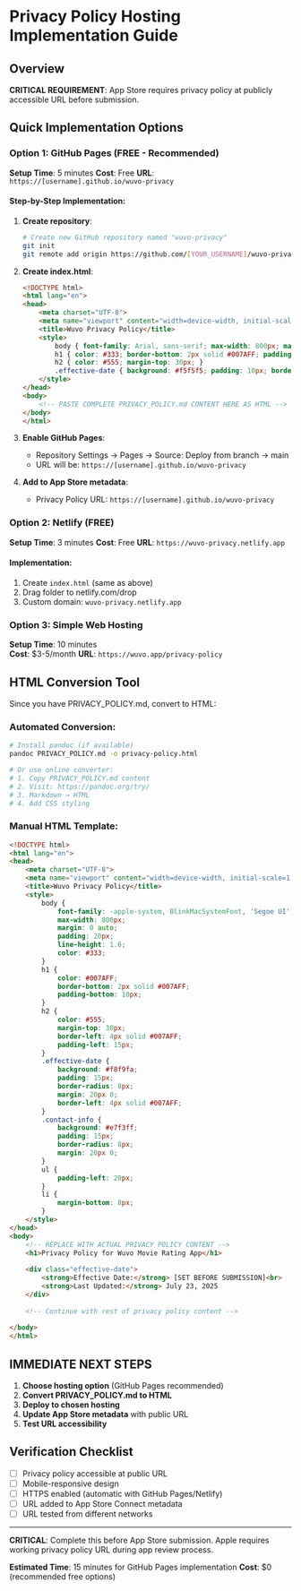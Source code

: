 # Privacy Policy Hosting Implementation Guide

## Overview
**CRITICAL REQUIREMENT**: App Store requires privacy policy at publicly accessible URL before submission.

## Quick Implementation Options

### Option 1: GitHub Pages (FREE - Recommended)
**Setup Time**: 5 minutes
**Cost**: Free
**URL**: `https://[username].github.io/wuvo-privacy`

#### Step-by-Step Implementation:
1. **Create repository**:
   ```bash
   # Create new GitHub repository named "wuvo-privacy"
   git init
   git remote add origin https://github.com/[YOUR_USERNAME]/wuvo-privacy.git
   ```

2. **Create index.html**:
   ```html
   <!DOCTYPE html>
   <html lang="en">
   <head>
       <meta charset="UTF-8">
       <meta name="viewport" content="width=device-width, initial-scale=1.0">
       <title>Wuvo Privacy Policy</title>
       <style>
           body { font-family: Arial, sans-serif; max-width: 800px; margin: 0 auto; padding: 20px; line-height: 1.6; }
           h1 { color: #333; border-bottom: 2px solid #007AFF; padding-bottom: 10px; }
           h2 { color: #555; margin-top: 30px; }
           .effective-date { background: #f5f5f5; padding: 10px; border-radius: 5px; margin: 20px 0; }
       </style>
   </head>
   <body>
       <!-- PASTE COMPLETE PRIVACY_POLICY.md CONTENT HERE AS HTML -->
   </body>
   </html>
   ```

3. **Enable GitHub Pages**:
   - Repository Settings → Pages → Source: Deploy from branch → main
   - URL will be: `https://[username].github.io/wuvo-privacy`

4. **Add to App Store metadata**:
   - Privacy Policy URL: `https://[username].github.io/wuvo-privacy`

### Option 2: Netlify (FREE)
**Setup Time**: 3 minutes
**Cost**: Free
**URL**: `https://wuvo-privacy.netlify.app`

#### Implementation:
1. Create `index.html` (same as above)
2. Drag folder to netlify.com/drop
3. Custom domain: `wuvo-privacy.netlify.app`

### Option 3: Simple Web Hosting
**Setup Time**: 10 minutes  
**Cost**: $3-5/month
**URL**: `https://wuvo.app/privacy-policy`

## HTML Conversion Tool

Since you have PRIVACY_POLICY.md, convert to HTML:

### Automated Conversion:
```bash
# Install pandoc (if available)
pandoc PRIVACY_POLICY.md -o privacy-policy.html

# Or use online converter:
# 1. Copy PRIVACY_POLICY.md content
# 2. Visit: https://pandoc.org/try/
# 3. Markdown → HTML
# 4. Add CSS styling
```

### Manual HTML Template:
```html
<!DOCTYPE html>
<html lang="en">
<head>
    <meta charset="UTF-8">
    <meta name="viewport" content="width=device-width, initial-scale=1.0">
    <title>Wuvo Privacy Policy</title>
    <style>
        body {
            font-family: -apple-system, BlinkMacSystemFont, 'Segoe UI', Roboto, sans-serif;
            max-width: 800px;
            margin: 0 auto;
            padding: 20px;
            line-height: 1.6;
            color: #333;
        }
        h1 {
            color: #007AFF;
            border-bottom: 2px solid #007AFF;
            padding-bottom: 10px;
        }
        h2 {
            color: #555;
            margin-top: 30px;
            border-left: 4px solid #007AFF;
            padding-left: 15px;
        }
        .effective-date {
            background: #f8f9fa;
            padding: 15px;
            border-radius: 8px;
            margin: 20px 0;
            border-left: 4px solid #007AFF;
        }
        .contact-info {
            background: #e7f3ff;
            padding: 15px;
            border-radius: 8px;
            margin: 20px 0;
        }
        ul {
            padding-left: 20px;
        }
        li {
            margin-bottom: 8px;
        }
    </style>
</head>
<body>
    <!-- REPLACE WITH ACTUAL PRIVACY POLICY CONTENT -->
    <h1>Privacy Policy for Wuvo Movie Rating App</h1>
    
    <div class="effective-date">
        <strong>Effective Date:</strong> [SET BEFORE SUBMISSION]<br>
        <strong>Last Updated:</strong> July 23, 2025
    </div>
    
    <!-- Continue with rest of privacy policy content -->
    
</body>
</html>
```

## IMMEDIATE NEXT STEPS

1. **Choose hosting option** (GitHub Pages recommended)
2. **Convert PRIVACY_POLICY.md to HTML**
3. **Deploy to chosen hosting**
4. **Update App Store metadata** with public URL
5. **Test URL accessibility**

## Verification Checklist
- [ ] Privacy policy accessible at public URL
- [ ] Mobile-responsive design
- [ ] HTTPS enabled (automatic with GitHub Pages/Netlify)
- [ ] URL added to App Store Connect metadata
- [ ] URL tested from different networks

---

**CRITICAL**: Complete this before App Store submission. Apple requires working privacy policy URL during app review process.

**Estimated Time**: 15 minutes for GitHub Pages implementation
**Cost**: $0 (recommended free options)